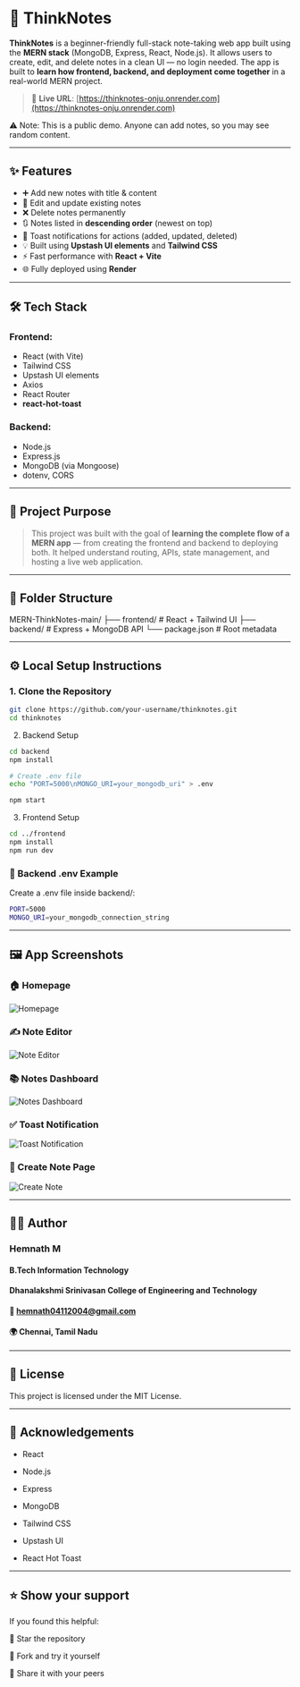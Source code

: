 # 🧠 ThinkNotes

**ThinkNotes** is a beginner-friendly full-stack note-taking web app built using the **MERN stack** (MongoDB, Express, React, Node.js). It allows users to create, edit, and delete notes in a clean UI — no login needed. The app is built to **learn how frontend, backend, and deployment come together** in a real-world MERN project.

> 🚀 **Live URL**: [https://thinknotes-onju.onrender.com](https://thinknotes-onju.onrender.com)

⚠️ Note: This is a public demo. Anyone can add notes, so you may see random content.

---

## ✨ Features

- ➕ Add new notes with title & content
- 📝 Edit and update existing notes
- ❌ Delete notes permanently
- 🔃 Notes listed in **descending order** (newest on top)
- 🔔 Toast notifications for actions (added, updated, deleted)
- 💡 Built using **Upstash UI elements** and **Tailwind CSS**
- ⚡ Fast performance with **React + Vite**
- 🌐 Fully deployed using **Render**

---

## 🛠️ Tech Stack

### Frontend:
- React (with Vite)
- Tailwind CSS
- Upstash UI elements
- Axios
- React Router
- **react-hot-toast**

### Backend:
- Node.js
- Express.js
- MongoDB (via Mongoose)
- dotenv, CORS

---

## 🎯 Project Purpose

> This project was built with the goal of **learning the complete flow of a MERN app** — from creating the frontend and backend to deploying both. It helped understand routing, APIs, state management, and hosting a live web application.

---

## 📁 Folder Structure

MERN-ThinkNotes-main/
├── frontend/ # React + Tailwind UI
├── backend/ # Express + MongoDB API
└── package.json # Root metadata


---

## ⚙️ Local Setup Instructions

### 1. Clone the Repository

```bash
git clone https://github.com/your-username/thinknotes.git
cd thinknotes
```
2. Backend Setup
```bash
cd backend
npm install

# Create .env file
echo "PORT=5000\nMONGO_URI=your_mongodb_uri" > .env

npm start
```

3. Frontend Setup
```bash
cd ../frontend
npm install
npm run dev
```
### 🧪 Backend .env Example
Create a .env file inside backend/:
```bash
PORT=5000
MONGO_URI=your_mongodb_connection_string
```
---


## 🖼️ App Screenshots

### 🏠 Homepage
![Homepage](./screenshots/homepage.png)

### ✍️ Note Editor
![Note Editor](./screenshots/notesdetail.png)

### 📚 Notes Dashboard  
![Notes Dashboard](./screenshots/notes.png)

### ✅ Toast Notification  
![Toast Notification](./screenshots/toast.png)

### 🧾 Create Note Page  
![Create Note](./screenshots/createpage.png)

---

## 🙋‍♂️ Author
### Hemnath M
#### B.Tech Information Technology 
#### Dhanalakshmi Srinivasan College of Engineering and Technology
#### 📧 hemnath04112004@gmail.com
#### 🌍 Chennai, Tamil Nadu

---

## 📄 License
This project is licensed under the MIT License.

---

## 💬 Acknowledgements
- React

- Node.js

- Express

- MongoDB

- Tailwind CSS

- Upstash UI

- React Hot Toast

---

## ⭐️ Show your support
If you found this helpful:

🌟 Star the repository

🍴 Fork and try it yourself

🔗 Share it with your peers
